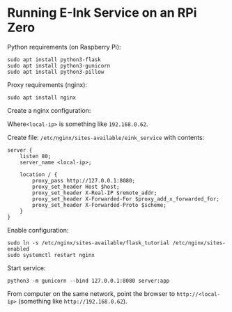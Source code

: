 # Running E-Ink Service on an RPi Zero

Python requirements (on Raspberry Pi):

```shell
sudo apt install python3-flask
sudo apt install python3-gunicorn
sudo apt install python3-pillow
```

Proxy requirements (nginx):

```shell
sudo apt install nginx
```

Create a nginx configuration:

Where`<local-ip>` is something like `192.168.0.62`.

Create file: `/etc/nginx/sites-available/eink_service` with contents:

```nginx
server {
    listen 80;
    server_name <local-ip>;

    location / {
        proxy_pass http://127.0.0.1:8080;
        proxy_set_header Host $host;
        proxy_set_header X-Real-IP $remote_addr;
        proxy_set_header X-Forwarded-For $proxy_add_x_forwarded_for;
        proxy_set_header X-Forwarded-Proto $scheme;
    }
}
```

Enable configuration:

```shell
sudo ln -s /etc/nginx/sites-available/flask_tutorial /etc/nginx/sites-enabled
sudo systemctl restart nginx
```

Start service:

```shell
python3 -m gunicorn --bind 127.0.0.1:8080 server:app
```

From computer on the same network, point the browser to `http://<local-ip>` (something like `http://192.168.0.62`).